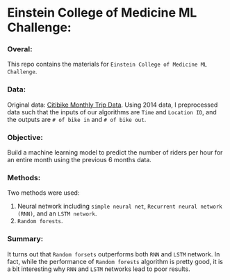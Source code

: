 # Einstein College of Medicine ML Challenge:


### Overal:
This repo contains the materials for `Einstein College of Medicine ML Challenge`.

### Data:
Original data: [Citibike Monthly Trip Data](https://s3.amazonaws.com/tripdata/index.html).
Using 2014 data, I preprocessed data such that the inputs of our algorithms are `Time` and `Location ID`, and the outputs are
`# of bike in` and `# of bike out`.


### Objective:
Build a machine learning model to predict the number of riders per hour for an entire month using the previous 6 months data.


### Methods:
Two methods were used:

1) Neural network including `simple neural net`, `Recurrent neural network (RNN)`, and an `LSTM network`.
2) `Random forests`.


### Summary:
It turns out that `Random forsets` outperforms both `RNN` and `LSTM` network. In fact, while the performance of `Random forests` algorithm is pretty good, it is a bit interesting why `RNN` and `LSTM` networks lead to poor results.

